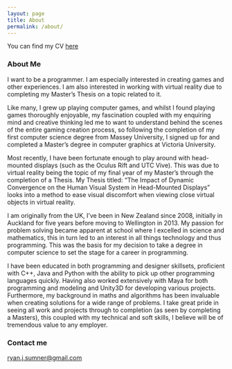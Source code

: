 ```yaml
---
layout: page
title: About
permalink: /about/
---
```


You can find my CV [here](../downloads/RyanSumnerCV.pdf)

### About Me

I want to be a programmer. I am especially interested in creating games and other experiences. I am also interested in working with virtual reality due to completing my Master’s Thesis on a topic related to it.
 
Like many, I grew up playing computer games, and whilst I found playing games thoroughly enjoyable, my fascination coupled with my enquiring mind and creative thinking led me to want to understand behind the scenes of the entire gaming creation process, so following the completion of my first computer science degree from Massey University, I signed up for and completed a Master’s degree in computer graphics at Victoria University.
 
Most recently, I have been fortunate enough to play around with head-mounted displays (such as the Oculus Rift and UTC Vive). This was due to virtual reality being the topic of my final year of my Master’s through the completion of a Thesis. My Thesis titled: “The Impact of Dynamic Convergence on the Human Visual System in Head-Mounted Displays” looks into a method to ease visual discomfort when viewing close virtual objects in virtual reality.
 
I am originally from the UK, I’ve been in New Zealand since 2008, initially in Auckland for five years before moving to Wellington in 2013. My passion for problem solving became apparent at school where I excelled in science and mathematics, this in turn led to an interest in all things technology and thus programming. This was the basis for my decision to take a degree in computer science to set the stage for a career in programming.
 
I have been educated in both programming and designer skillsets, proficient with C++, Java and Python with the ability to pick up other programming languages quickly. Having also worked extensively with Maya for both programming and modeling and Unity3D for developing various projects. Furthermore, my background in maths and algorithms has been invaluable when creating solutions for a wide range of problems. I take great pride in seeing all work and projects through to completion (as seen by completing a Masters), this coupled with my technical and soft skills, I believe will be of tremendous value to any employer.

### Contact me

[ryan.j.sumner@gmail.com](mailto:ryan.j.sumner@gmail.com)